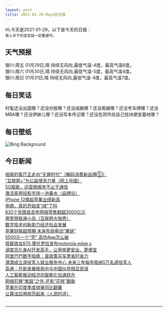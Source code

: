 ```yaml
---
layout: post
title: 2021-01-29-Mayx的日报
---
```


Hi,今天是2021-01-29，以下是今天的日报：<br><small>
男人许下的诺言就一定要遵守。</small><!--more-->
## 天气预报
银川:周五 01月29日,晴 持续无风向,最低气温-4度，最高气温6度。<br>银川:周六 01月30日,晴 持续无风向,最低气温-5度，最高气温4度。<br>银川:周日 01月31日,晴 持续无风向,最低气温-4度，最高气温7度。
## 每日笑话
时髦还没出国哪？还没炒股哪？还没成腕哪？还没离婚哪？还没考车牌哪？还没MBA哪？还没伊妹儿哪？还没写本传记哪？还没在郊外给自己找块便宜墓地哪？
## 每日壁纸
![Bing Background](https://cn.bing.com/th?id=OHR.ArcticWolf_EN-US5836595388_1920x1080.jpg&rf=LaDigue_1920x1080.jpg&pid=hp "Arctic wolf family in Canada (© 4FR/Getty Images)")
## 今日新闻

[咱家的客厅正走向“无屏时代”（解码消费新品牌⑤）](http://it.people.com.cn/n1/2021/0129/c1009-32016370.html)   
[“互联网+”为公益增添力量（网上中国）](http://it.people.com.cn/n1/2021/0129/c1009-32016367.html)   
[5G赋能，运营商服务不止于通信](http://it.people.com.cn/n1/2021/0129/c1009-32016369.html)   
[激活家用投影市场一池春水（品牌论）](http://it.people.com.cn/n1/2021/0129/c1009-32016371.html)   
[iPhone 12撑起苹果业绩新高](http://it.people.com.cn/n1/2021/0129/c1009-32016227.html)   
[电商，真的开始变“绿”了吗](http://it.people.com.cn/n1/2021/0129/c1009-32016095.html)   
[832个贫困县去年网络零售额超3000亿元](http://it.people.com.cn/n1/2021/0129/c1009-32016092.html)   
[用宽带联通小岛（互联网大咖秀）](http://it.people.com.cn/n1/2021/0129/c1009-32016368.html)   
[数字技术创新助力经济社会发展](http://it.people.com.cn/n1/2021/0129/c1009-32016350.html)   
[苹果财报超预期 未来布局牵动“果链”](http://it.people.com.cn/n1/2021/0129/c1009-32016262.html)   
[5500元一个“壳” 高仿App怎么破](http://it.people.com.cn/n1/2021/0129/c1009-32016229.html)   
[搭载骁龙870 摩托罗拉发布motorola edge s](http://it.people.com.cn/n1/2021/0127/c1009-32013286.html)   
[调度员化身AI开发高手，让用电更安全、更便宜](http://it.people.com.cn/n1/2021/0128/c1009-32015791.html)   
[阿里巴巴数字指南：查政策买车票省时省力](http://it.people.com.cn/n1/2021/0128/c1009-32015787.html)   
[滴滴成立退役军人就业服务中心 未来三年每年吸纳5万名退役军人](http://it.people.com.cn/n1/2021/0128/c1009-32015487.html)   
[高通：在新发展格局中与中国伙伴相互促进](http://it.people.com.cn/n1/2021/0128/c1009-32015480.html)   
[人工智能推动经济向智能化加速跃升](http://it.people.com.cn/n1/2021/0128/c1009-32014852.html)   
[网络犯罪“套路”之外 还有“花样”翻新](http://it.people.com.cn/n1/2021/0128/c1009-32014848.html)   
[苹果在印度季度销量同比翻番](http://it.people.com.cn/n1/2021/0128/c1009-32014847.html)   
[让算法应用规范起来（人民时评）](http://it.people.com.cn/n1/2021/0128/c1009-32014938.html)   
<br />

***

<small></small>
